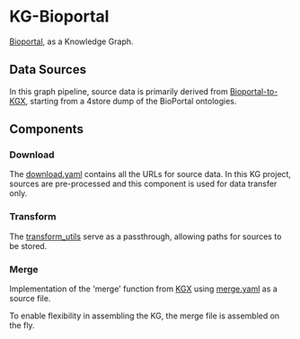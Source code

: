 # KG-Bioportal

[Bioportal](https://bioportal.bioontology.org/), as a Knowledge Graph.

## Data Sources

In this graph pipeline, source data is primarily derived from [Bioportal-to-KGX](https://github.com/ncbo/BioPortal-to-KGX), starting from a 4store dump of the BioPortal ontologies.

## Components

### Download

The [download.yaml](download.yaml) contains all the URLs for source data. In this KG project, sources are pre-processed and this component is used for data transfer only.

### Transform

The [transform_utils](kg_bioportal/transform_utils) serve as a passthrough, allowing paths for sources to be stored.

### Merge

Implementation of the 'merge' function from [KGX](https://github.com/biolink/kgx) using [merge.yaml](merge.yaml) as a source file.

To enable flexibility in assembling the KG, the merge file is assembled on the fly.
